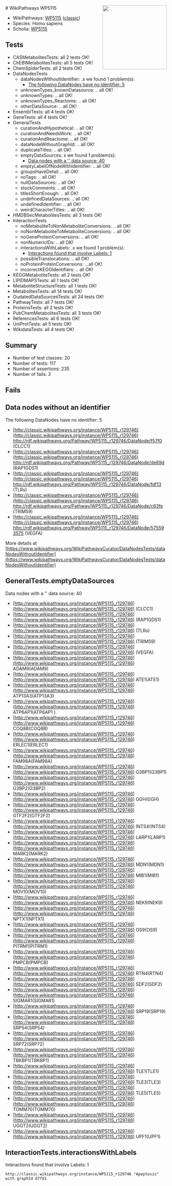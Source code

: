 <img style="float: right; width: 200px" src="https://upload.wikimedia.org/wikipedia/commons/thumb/8/83/Wplogo_with_text_500.png/640px-Wplogo_with_text_500.png" />
# WikiPathways WP5115

* WikiPathways: [WP5115](https://wikipathways.org/pathways/WP5115) ([classic](https://classic.wikipathways.org/instance/WP5115))
* Species: Homo sapiens
* Scholia: [WP5115](https://scholia.toolforge.org/wikipathways/WP5115)
## Tests
* CASMetabolitesTests: all 2 tests OK!
* ChEBIMetabolitesTests: all 5 tests OK!
* ChemSpiderTests: all 2 tests OK!
* DataNodesTests
    * dataNodesWithoutIdentifier: .x we found 1 problem(s):
        * [The following DataNodes have no identifier: 5](#d2d32fa4)
    * unknownTypes_knownDatasource: .. all OK!
    * unknownTypes: .. all OK!
    * unknownTypes_Reactome: .. all OK!
    * otherDataSource: .. all OK!
* EnsemblTests: all 4 tests OK!
* GeneTests: all 4 tests OK!
* GeneralTests
    * curationAndHypothetical: .. all OK!
    * curationAndNeedsWork: .. all OK!
    * curationAndReactome: .. all OK!
    * dataNodeWithoutGraphId: .. all OK!
    * duplicateTitles: .. all OK!
    * emptyDataSources: x we found 1 problem(s):
        * [Data nodes with a '' data source: 40](#6531da41)
    * emptyLabelOfNodeWithIdentifier: .. all OK!
    * groupsHaveDetail: .. all OK!
    * noTags: .. all OK!
    * nullDataSources: .. all OK!
    * stockComments: .. all OK!
    * titlesShortEnough: .. all OK!
    * undefinedDataSources: .. all OK!
    * undefinedIdentifier: .. all OK!
    * weirdCharacterTitles: .. all OK!
* HMDBSecMetabolitesTests: all 3 tests OK!
* InteractionTests
    * noMetaboliteToNonMetaboliteConversions: .. all OK!
    * noNonMetaboliteToMetaboliteConversions: .. all OK!
    * noGeneProteinConversions: .. all OK!
    * nonNumericIDs: .. all OK!
    * interactionsWithLabels: .x we found 1 problem(s):
        * [Interactions found that involve Labels: 1](#630d2678)
    * possibleTranslocations: .. all OK!
    * noProteinProteinConversions: .. all OK!
    * incorrectKEGGIdentifiers: .. all OK!
* KEGGMetaboliteTests: all 2 tests OK!
* LIPIDMAPSTests: all 1 tests OK!
* MetaboliteStructureTests: all 1 tests OK!
* MetabolitesTests: all 14 tests OK!
* OudatedDataSourcesTests: all 24 tests OK!
* PathwayTests: all 7 tests OK!
* ProteinsTests: all 2 tests OK!
* PubChemMetabolitesTests: all 3 tests OK!
* ReferencesTests: all 6 tests OK!
* UniProtTests: all 5 tests OK!
* WikidataTests: all 4 tests OK!


## Summary

* Number of test classes: 20
* Number of tests: 117
* Number of assertions: 235
* Number of fails: 3

## Fails

<a name="d2d32fa4" />

## Data nodes without an identifier

The following DataNodes have no identifier: 5

* [http://classic.wikipathways.org/instance/WP5115_r129746](http://classic.wikipathways.org/instance/WP5115_r129746) http://rdf.wikipathways.org/Pathway/WP5115_r129746/DataNode/f57f0 (CLCC1)
* [http://classic.wikipathways.org/instance/WP5115_r129746](http://classic.wikipathways.org/instance/WP5115_r129746) http://rdf.wikipathways.org/Pathway/WP5115_r129746/DataNode/de69d (RAP1GDS1)
* [http://classic.wikipathways.org/instance/WP5115_r129746](http://classic.wikipathways.org/instance/WP5115_r129746) http://rdf.wikipathways.org/Pathway/WP5115_r129746/DataNode/fdf13 (TLRs)
* [http://classic.wikipathways.org/instance/WP5115_r129746](http://classic.wikipathways.org/instance/WP5115_r129746) http://rdf.wikipathways.org/Pathway/WP5115_r129746/DataNode/c63fe (TRIM59)
* [http://classic.wikipathways.org/instance/WP5115_r129746](http://classic.wikipathways.org/instance/WP5115_r129746) http://rdf.wikipathways.org/Pathway/WP5115_r129746/DataNode/575593575 (VEGFA)


More details at [https://www.wikipathways.org/WikiPathwaysCurator/DataNodesTests/dataNodesWithoutIdentifier](https://www.wikipathways.org/WikiPathwaysCurator/DataNodesTests/dataNodesWithoutIdentifier)

<a name="6531da41" />

## GeneralTests.emptyDataSources

Data nodes with a '' data source: 40

* [http://www.wikipathways.org/instance/WP5115_r129746](http://www.wikipathways.org/instance/WP5115_r129746) (CLCC1)
* [http://www.wikipathways.org/instance/WP5115_r129746](http://www.wikipathways.org/instance/WP5115_r129746) (RAP1GDS1)
* [http://www.wikipathways.org/instance/WP5115_r129746](http://www.wikipathways.org/instance/WP5115_r129746) (TLRs)
* [http://www.wikipathways.org/instance/WP5115_r129746](http://www.wikipathways.org/instance/WP5115_r129746) (TRIM59)
* [http://www.wikipathways.org/instance/WP5115_r129746](http://www.wikipathways.org/instance/WP5115_r129746) (VEGFA)
* [http://www.wikipathways.org/instance/WP5115_r129746](http://www.wikipathways.org/instance/WP5115_r129746) ADAM9(ADAM9)
* [http://www.wikipathways.org/instance/WP5115_r129746](http://www.wikipathways.org/instance/WP5115_r129746) ATE1(ATE1)
* [http://www.wikipathways.org/instance/WP5115_r129746](http://www.wikipathways.org/instance/WP5115_r129746) ATP13A3(ATP13A3)
* [http://www.wikipathways.org/instance/WP5115_r129746](http://www.wikipathways.org/instance/WP5115_r129746) ATP6AP1(ATP6AP1 )
* [http://www.wikipathways.org/instance/WP5115_r129746](http://www.wikipathways.org/instance/WP5115_r129746) COQ8B(COQ8B)
* [http://www.wikipathways.org/instance/WP5115_r129746](http://www.wikipathways.org/instance/WP5115_r129746) ERLEC1(ERLEC1)
* [http://www.wikipathways.org/instance/WP5115_r129746](http://www.wikipathways.org/instance/WP5115_r129746) FAM98A(FAM98A)
* [http://www.wikipathways.org/instance/WP5115_r129746](http://www.wikipathways.org/instance/WP5115_r129746) G3BP1(G3BP1)
* [http://www.wikipathways.org/instance/WP5115_r129746](http://www.wikipathways.org/instance/WP5115_r129746) G3BP2(G3BP2)
* [http://www.wikipathways.org/instance/WP5115_r129746](http://www.wikipathways.org/instance/WP5115_r129746) GGH(GGH)
* [http://www.wikipathways.org/instance/WP5115_r129746](http://www.wikipathways.org/instance/WP5115_r129746) GTF2F2(GTF2F2)
* [http://www.wikipathways.org/instance/WP5115_r129746](http://www.wikipathways.org/instance/WP5115_r129746) INTS4(INTS4)
* [http://www.wikipathways.org/instance/WP5115_r129746](http://www.wikipathways.org/instance/WP5115_r129746) LARP1(LARP1)
* [http://www.wikipathways.org/instance/WP5115_r129746](http://www.wikipathways.org/instance/WP5115_r129746) MARK2(MARK2)
* [http://www.wikipathways.org/instance/WP5115_r129746](http://www.wikipathways.org/instance/WP5115_r129746) MDN1(MDN1)
* [http://www.wikipathways.org/instance/WP5115_r129746](http://www.wikipathways.org/instance/WP5115_r129746) MIB1(MIB1)
* [http://www.wikipathways.org/instance/WP5115_r129746](http://www.wikipathways.org/instance/WP5115_r129746) MOV10(MOV10)
* [http://www.wikipathways.org/instance/WP5115_r129746](http://www.wikipathways.org/instance/WP5115_r129746) NEK9(NEK9)
* [http://www.wikipathways.org/instance/WP5115_r129746](http://www.wikipathways.org/instance/WP5115_r129746) NPTX1(NPTX1)
* [http://www.wikipathways.org/instance/WP5115_r129746](http://www.wikipathways.org/instance/WP5115_r129746) OS9(OS9)
* [http://www.wikipathways.org/instance/WP5115_r129746](http://www.wikipathways.org/instance/WP5115_r129746) PITRM1(PITRM1)
* [http://www.wikipathways.org/instance/WP5115_r129746](http://www.wikipathways.org/instance/WP5115_r129746) PMPCB(PMPCB)
* [http://www.wikipathways.org/instance/WP5115_r129746](http://www.wikipathways.org/instance/WP5115_r129746) RTN4(RTN4)
* [http://www.wikipathways.org/instance/WP5115_r129746](http://www.wikipathways.org/instance/WP5115_r129746) SDF2(SDF2)
* [http://www.wikipathways.org/instance/WP5115_r129746](http://www.wikipathways.org/instance/WP5115_r129746) SIGMAR1(SIGMAR1)
* [http://www.wikipathways.org/instance/WP5115_r129746](http://www.wikipathways.org/instance/WP5115_r129746) SRP19(SRP19)
* [http://www.wikipathways.org/instance/WP5115_r129746](http://www.wikipathways.org/instance/WP5115_r129746) SRP54(SRP54)
* [http://www.wikipathways.org/instance/WP5115_r129746](http://www.wikipathways.org/instance/WP5115_r129746) SRP72(SRP72)
* [http://www.wikipathways.org/instance/WP5115_r129746](http://www.wikipathways.org/instance/WP5115_r129746) TBKBP1(TBKBP1)
* [http://www.wikipathways.org/instance/WP5115_r129746](http://www.wikipathways.org/instance/WP5115_r129746) TLE1(TLE1)
* [http://www.wikipathways.org/instance/WP5115_r129746](http://www.wikipathways.org/instance/WP5115_r129746) TLE3(TLE3)
* [http://www.wikipathways.org/instance/WP5115_r129746](http://www.wikipathways.org/instance/WP5115_r129746) TLE5(TLE5)
* [http://www.wikipathways.org/instance/WP5115_r129746](http://www.wikipathways.org/instance/WP5115_r129746) TOMM70(TOMM70)
* [http://www.wikipathways.org/instance/WP5115_r129746](http://www.wikipathways.org/instance/WP5115_r129746) UGGT2(UGGT2)
* [http://www.wikipathways.org/instance/WP5115_r129746](http://www.wikipathways.org/instance/WP5115_r129746) UPF1(UPF1)


<a name="630d2678" />

## InteractionTests.interactionsWithLabels

Interactions found that involve Labels: 1
```
http://classic.wikipathways.org/instance/WP5115_r129746 "Apoptosis" with graphId d7fd1
```

